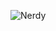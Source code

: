 ![Nerdy](https://github.com/simjsik/hackbo.github.io/assets/39624384/3583ee34-3e69-48b8-bac8-acb2f6704407)
